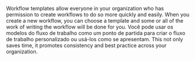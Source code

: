Workflow templates allow everyone in your organization who has permission to create workflows to do so more quickly and easily. When you create a new workflow, you can choose a template and some or all of the work of writing the workflow will be done for you. Você pode usar os modelos do fluxo de trabalho como um ponto de partida para criar o fluxo de trabalho personalizado ou usá-los como se apresentam. This not only saves time, it promotes consistency and best practice across your organization.